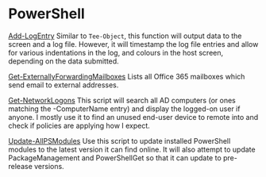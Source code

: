 # PowerShell

[Add-LogEntry](https://github.com/kieranwalsh/PowerShell/blob/main/Add-LogEntry/add-LogEntry.ps1)
Similar to `Tee-Object`, this function will output data to the screen and a log file. However, it will timestamp the log file entries and allow for various indentations in the log, and colours in the host screen, depending on the data submitted.

[Get-ExternallyForwardingMailboxes](https://github.com/kieranwalsh/PowerShell/tree/main/Get-ExternallyForwardingMailboxes)
Lists all Office 365 mailboxes which send email to external addresses.

[Get-NetworkLogons](https://github.com/kieranwalsh/PowerShell/tree/main/Get-NetworkLogons)
This script will search all AD computers (or ones matching the -ComputerName entry) and display the logged-on user if anyone. I mostly use it to find an unused end-user device to remote into and check if policies are applying how I expect.

[Update-AllPSModules](https://github.com/kieranwalsh/PowerShell/tree/main/Update-AllPSModules)
Use this script to update installed PowerShell modules to the latest version it can find online. It will also attempt to update PackageManagement and PowerShellGet so that it can update to pre-release versions.

